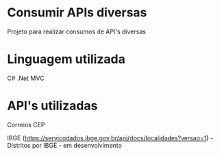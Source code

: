 # Consumir APIs diversas
Projeto para realizar consumos de API's diversas

# Linguagem utilizada
C# .Net MVC

# API's utilizadas
Correios CEP

IBGE (https://servicodados.ibge.gov.br/api/docs/localidades?versao=1) - Distritos por IBGE - em desenvolvimento
